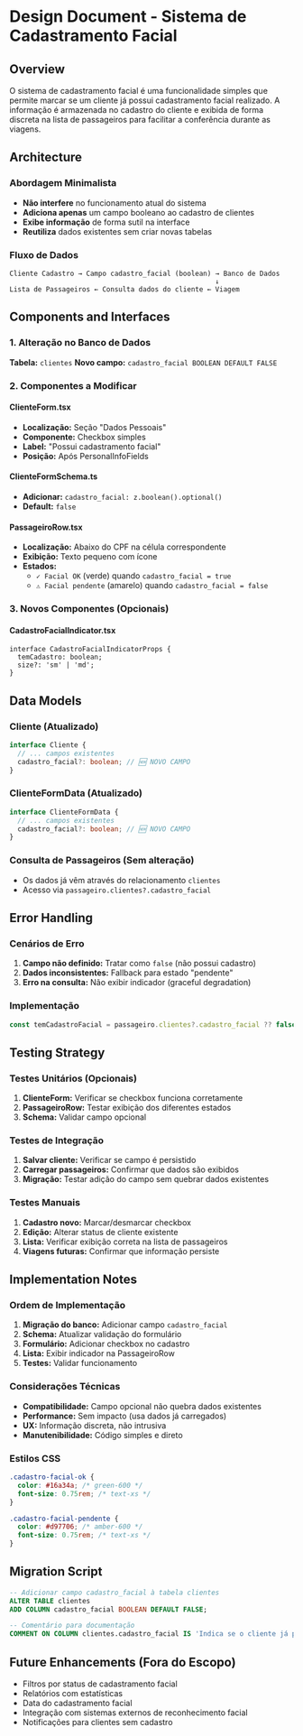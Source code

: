 # Design Document - Sistema de Cadastramento Facial

## Overview

O sistema de cadastramento facial é uma funcionalidade simples que permite marcar se um cliente já possui cadastramento facial realizado. A informação é armazenada no cadastro do cliente e exibida de forma discreta na lista de passageiros para facilitar a conferência durante as viagens.

## Architecture

### Abordagem Minimalista
- **Não interfere** no funcionamento atual do sistema
- **Adiciona apenas** um campo booleano ao cadastro de clientes
- **Exibe informação** de forma sutil na interface
- **Reutiliza** dados existentes sem criar novas tabelas

### Fluxo de Dados
```
Cliente Cadastro → Campo cadastro_facial (boolean) → Banco de Dados
                                                   ↓
Lista de Passageiros ← Consulta dados do cliente ← Viagem
```

## Components and Interfaces

### 1. Alteração no Banco de Dados
**Tabela:** `clientes`
**Novo campo:** `cadastro_facial BOOLEAN DEFAULT FALSE`

### 2. Componentes a Modificar

#### ClienteForm.tsx
- **Localização:** Seção "Dados Pessoais"
- **Componente:** Checkbox simples
- **Label:** "Possui cadastramento facial"
- **Posição:** Após PersonalInfoFields

#### ClienteFormSchema.ts
- **Adicionar:** `cadastro_facial: z.boolean().optional()`
- **Default:** `false`

#### PassageiroRow.tsx
- **Localização:** Abaixo do CPF na célula correspondente
- **Exibição:** Texto pequeno com ícone
- **Estados:**
  - `✓ Facial OK` (verde) quando `cadastro_facial = true`
  - `⚠ Facial pendente` (amarelo) quando `cadastro_facial = false`

### 3. Novos Componentes (Opcionais)

#### CadastroFacialIndicator.tsx
```tsx
interface CadastroFacialIndicatorProps {
  temCadastro: boolean;
  size?: 'sm' | 'md';
}
```

## Data Models

### Cliente (Atualizado)
```typescript
interface Cliente {
  // ... campos existentes
  cadastro_facial?: boolean; // 🆕 NOVO CAMPO
}
```

### ClienteFormData (Atualizado)
```typescript
interface ClienteFormData {
  // ... campos existentes
  cadastro_facial?: boolean; // 🆕 NOVO CAMPO
}
```

### Consulta de Passageiros (Sem alteração)
- Os dados já vêm através do relacionamento `clientes`
- Acesso via `passageiro.clientes?.cadastro_facial`

## Error Handling

### Cenários de Erro
1. **Campo não definido:** Tratar como `false` (não possui cadastro)
2. **Dados inconsistentes:** Fallback para estado "pendente"
3. **Erro na consulta:** Não exibir indicador (graceful degradation)

### Implementação
```typescript
const temCadastroFacial = passageiro.clientes?.cadastro_facial ?? false;
```

## Testing Strategy

### Testes Unitários (Opcionais)
1. **ClienteForm:** Verificar se checkbox funciona corretamente
2. **PassageiroRow:** Testar exibição dos diferentes estados
3. **Schema:** Validar campo opcional

### Testes de Integração
1. **Salvar cliente:** Verificar se campo é persistido
2. **Carregar passageiros:** Confirmar que dados são exibidos
3. **Migração:** Testar adição do campo sem quebrar dados existentes

### Testes Manuais
1. **Cadastro novo:** Marcar/desmarcar checkbox
2. **Edição:** Alterar status de cliente existente
3. **Lista:** Verificar exibição correta na lista de passageiros
4. **Viagens futuras:** Confirmar que informação persiste

## Implementation Notes

### Ordem de Implementação
1. **Migração do banco:** Adicionar campo `cadastro_facial`
2. **Schema:** Atualizar validação do formulário
3. **Formulário:** Adicionar checkbox no cadastro
4. **Lista:** Exibir indicador na PassageiroRow
5. **Testes:** Validar funcionamento

### Considerações Técnicas
- **Compatibilidade:** Campo opcional não quebra dados existentes
- **Performance:** Sem impacto (usa dados já carregados)
- **UX:** Informação discreta, não intrusiva
- **Manutenibilidade:** Código simples e direto

### Estilos CSS
```css
.cadastro-facial-ok {
  color: #16a34a; /* green-600 */
  font-size: 0.75rem; /* text-xs */
}

.cadastro-facial-pendente {
  color: #d97706; /* amber-600 */
  font-size: 0.75rem; /* text-xs */
}
```

## Migration Script

```sql
-- Adicionar campo cadastro_facial à tabela clientes
ALTER TABLE clientes 
ADD COLUMN cadastro_facial BOOLEAN DEFAULT FALSE;

-- Comentário para documentação
COMMENT ON COLUMN clientes.cadastro_facial IS 'Indica se o cliente já possui cadastramento facial realizado';
```

## Future Enhancements (Fora do Escopo)

- Filtros por status de cadastramento facial
- Relatórios com estatísticas
- Data do cadastramento facial
- Integração com sistemas externos de reconhecimento facial
- Notificações para clientes sem cadastro